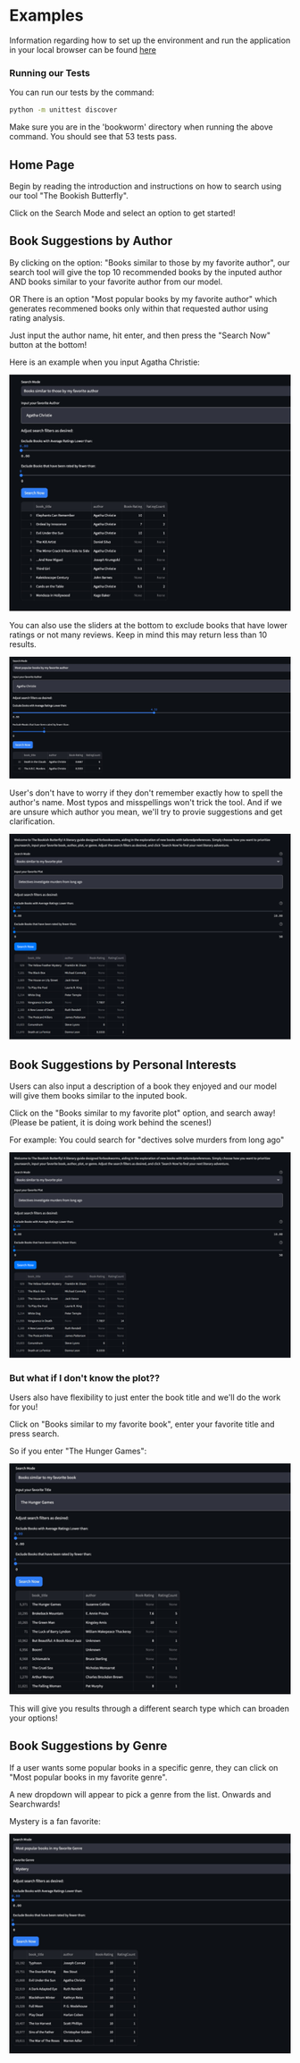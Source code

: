 # Examples

Information regarding how to set up the environment and run the application in your local browser can be found [here](../README.md#Local-Setup-and-Environment)

### Running our Tests

You can run our tests by the command:

```bash
python -m unittest discover
```

Make sure you are in the 'bookworm' directory when running the above command. You should see that 53 tests pass.


## Home Page

Begin by reading the introduction and instructions on how to search using our tool "The Bookish Butterfly".

Click on the Search Mode and select an option to get started!

## Book Suggestions by Author

By clicking on the option: "Books similar to those by my favorite author", our search tool will give the top 10
recommended books by the inputed author AND books similar to your favorite author from our model.

OR There is an option "Most popular books by my favorite author" which generates recommened books only within that
requested author using rating analysis.

Just input the author name, hit enter, and then press the "Search Now" button at the bottom!

Here is an example when you input Agatha Christie:

![Author-1](walkthrough_images/walkthrough_image1.jpg)

You can also use the sliders at the bottom to exclude books that have lower ratings or not many reviews. Keep in mind
this may return less than 10 results. 

![Author-2](walkthrough_images/walkthrough_image2.jpg)

User's don't have to worry if they don't remember exactly how to spell the author's name. Most 
typos and misspellings won't trick the tool.  And if we are unsure which author you mean, we'll 
try to provie suggestions and get clarification. 

![Author-Misspell](examples/walkthrough_images/WalkthroughImage6.png)

## Book Suggestions by Personal Interests

Users can also input a description of a book they enjoyed and our model will give them books similar to the inputed book.

Click on the "Books similar to my favorite plot" option, and search away!
    (Please be patient, it is doing work behind the scenes!)

For example: You could search for "dectives solve murders from long ago"

![Plot1](walkthrough_images/WalkthroughImage6.png)

### But what if I don't know the plot??

Users also have flexibility to just enter the book title and we'll do the work for you!

Click on "Books similar to my favorite book", enter your favorite title and press search.

So if you enter "The Hunger Games":

![Title1](walkthrough_images/walkthrough_image4.jpg)


This will give you results through a different search type which can broaden your options!


## Book Suggestions by Genre

If a user wants some popular books in a specific genre, they can click on "Most popular books in my favorite genre".

A new dropdown will appear to pick a genre from the list. Onwards and Searchwards!

Mystery is a fan favorite:

![Genre1](walkthrough_images/walkthrough_image5.jpg)





